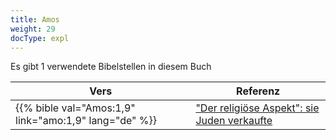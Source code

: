 ```yaml
---
title: Amos
weight: 29
docType: expl
---
```


Es gibt 1 verwendete Bibelstellen in diesem Buch

| Vers | Referenz |
|-------|-----------|
| {{% bible val="Amos:1,9" link="amo:1,9" lang="de" %}} | ["Der religiöse Aspekt": sie Juden verkaufte](/expl/../expl/content/harlot/who-is-the-harlot-babylon-part-2#e96e) |
